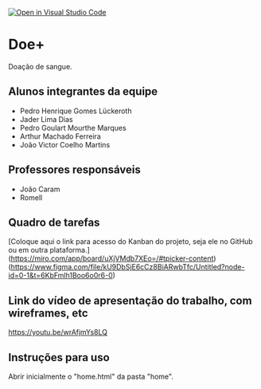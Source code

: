 [![Open in Visual Studio Code](https://classroom.github.com/assets/open-in-vscode-c66648af7eb3fe8bc4f294546bfd86ef473780cde1dea487d3c4ff354943c9ae.svg)](https://classroom.github.com/online_ide?assignment_repo_id=10675095&assignment_repo_type=AssignmentRepo)
# Doe+
Doação de sangue.

## Alunos integrantes da equipe

* Pedro Henrique Gomes Lückeroth
* Jader Lima Dias
* Pedro Goulart Mourthe Marques
* Arthur Machado Ferreira
* João Victor Coelho Martins

## Professores responsáveis

* João Caram
* Romell

## Quadro de tarefas
[Coloque aqui o link para acesso do Kanban do projeto, seja ele no GitHub ou em outra plataforma.]
(https://miro.com/app/board/uXjVMdb7XEo=/#tpicker-content)
(https://www.figma.com/file/kU9DbSjE6cCz8BiARwbTfc/Untitled?node-id=0-1&t=6KbFmlh1Boo6o0r6-0)

## Link do vídeo de apresentação do trabalho, com wireframes, etc
https://youtu.be/wrAfjmYs8LQ

## Instruções para uso
Abrir inicialmente o "home.html" da pasta "home".
